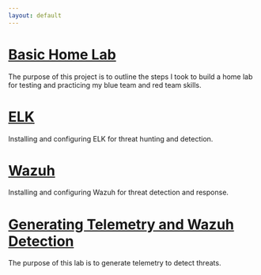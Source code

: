 ```yaml
---
layout: default
---
```



# [Basic Home Lab](./Home_Lab.html)

The purpose of this project is to outline the steps I took to build a home lab for testing and practicing my blue team and red team skills. 


# [ELK](./ELK.html) 

Installing and configuring ELK for threat hunting and detection. 


# [Wazuh](./Wazuh.html)

Installing and configuring Wazuh for threat detection and response.


# [Generating Telemetry and Wazuh Detection](./Telemetry.html)

The purpose of this lab is to generate telemetry to detect threats. 



